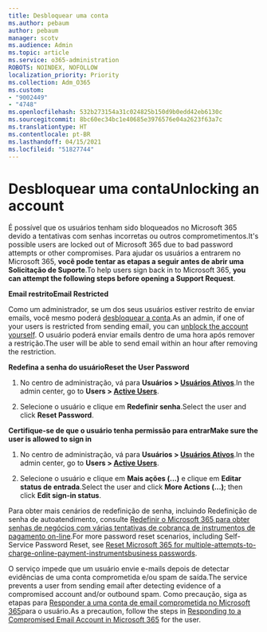 ```yaml
---
title: Desbloquear uma conta
ms.author: pebaum
author: pebaum
manager: scotv
ms.audience: Admin
ms.topic: article
ms.service: o365-administration
ROBOTS: NOINDEX, NOFOLLOW
localization_priority: Priority
ms.collection: Adm_O365
ms.custom:
- "9002449"
- "4748"
ms.openlocfilehash: 532b273154a31c024825b150d9b0edd42eb6130c
ms.sourcegitcommit: 8bc60ec34bc1e40685e3976576e04a2623f63a7c
ms.translationtype: HT
ms.contentlocale: pt-BR
ms.lasthandoff: 04/15/2021
ms.locfileid: "51827744"
---
```

# <a name="unlocking-an-account"></a><span data-ttu-id="ccb78-102">Desbloquear uma conta</span><span class="sxs-lookup"><span data-stu-id="ccb78-102">Unlocking an account</span></span>

<span data-ttu-id="ccb78-103">É possível que os usuários tenham sido bloqueados no Microsoft 365 devido a tentativas com senhas incorretas ou outros comprometimentos.</span><span class="sxs-lookup"><span data-stu-id="ccb78-103">It's possible users are locked out of Microsoft 365 due to bad password attempts or other compromises.</span></span> <span data-ttu-id="ccb78-104">Para ajudar os usuários a entrarem no Microsoft 365, **você pode tentar as etapas a seguir antes de abrir uma Solicitação de Suporte**.</span><span class="sxs-lookup"><span data-stu-id="ccb78-104">To help users sign back in to Microsoft 365, **you can attempt the following steps before opening a Support Request**.</span></span> 

<span data-ttu-id="ccb78-105">**Email restrito**</span><span class="sxs-lookup"><span data-stu-id="ccb78-105">**Email Restricted**</span></span>

<span data-ttu-id="ccb78-106">Como um administrador, se um dos seus usuários estiver restrito de enviar emails, você mesmo poderá [desbloquear a conta](https://docs.microsoft.com/microsoft-365/security/office-365-security/removing-user-from-restricted-users-portal-after-spam).</span><span class="sxs-lookup"><span data-stu-id="ccb78-106">As an admin, if one of your users is restricted from sending email, you can [unblock the account yourself](https://docs.microsoft.com/microsoft-365/security/office-365-security/removing-user-from-restricted-users-portal-after-spam).</span></span> <span data-ttu-id="ccb78-107">O usuário poderá enviar emails dentro de uma hora após remover a restrição.</span><span class="sxs-lookup"><span data-stu-id="ccb78-107">The user will be able to send email within an hour after removing the restriction.</span></span>

<span data-ttu-id="ccb78-108">**Redefina a senha do usuário**</span><span class="sxs-lookup"><span data-stu-id="ccb78-108">**Reset the User Password**</span></span>

1. <span data-ttu-id="ccb78-109">No centro de administração, vá para **Usuários > [Usuários Ativos](https://admin.microsoft.com/Adminportal/Home?source=applauncher#/users)**.</span><span class="sxs-lookup"><span data-stu-id="ccb78-109">In the admin center, go to **Users > [Active Users](https://admin.microsoft.com/Adminportal/Home?source=applauncher#/users)**.</span></span>

2. <span data-ttu-id="ccb78-110">Selecione o usuário e clique em **Redefinir senha**.</span><span class="sxs-lookup"><span data-stu-id="ccb78-110">Select the user and click **Reset Password**.</span></span>

<span data-ttu-id="ccb78-111">**Certifique-se de que o usuário tenha permissão para entrar**</span><span class="sxs-lookup"><span data-stu-id="ccb78-111">**Make sure the user is allowed to sign in**</span></span>

1. <span data-ttu-id="ccb78-112">No centro de administração, vá para **Usuários > [Usuários Ativos](https://admin.microsoft.com/Adminportal/Home?source=applauncher#/users)**.</span><span class="sxs-lookup"><span data-stu-id="ccb78-112">In the admin center, go to **Users > [Active Users](https://admin.microsoft.com/Adminportal/Home?source=applauncher#/users)**.</span></span>

2. <span data-ttu-id="ccb78-113">Selecione o usuário e clique em **Mais ações (...)** e clique em **Editar status de entrada**.</span><span class="sxs-lookup"><span data-stu-id="ccb78-113">Select the user and click **More Actions (...)**; then click **Edit sign-in status**.</span></span>

<span data-ttu-id="ccb78-114">Para obter mais cenários de redefinição de senha, incluindo Redefinição de senha de autoatendimento, consulte [Redefinir o Microsoft 365 para obter senhas de negócios com várias tentativas de cobrança de instrumentos de pagamento on-line](https://docs.microsoft.com/microsoft-365/admin/add-users/reset-passwords?view=o365-worldwide).</span><span class="sxs-lookup"><span data-stu-id="ccb78-114">For more password reset scenarios, including Self-Service Password Reset, see [Reset Microsoft 365 for multiple-attempts-to-charge-online-payment-instrumentsbusiness passwords](https://docs.microsoft.com/microsoft-365/admin/add-users/reset-passwords?view=o365-worldwide).</span></span>

<span data-ttu-id="ccb78-115">O serviço impede que um usuário envie e-mails depois de detectar evidências de uma conta comprometida e/ou spam de saída.</span><span class="sxs-lookup"><span data-stu-id="ccb78-115">The service prevents a user from sending email after detecting evidence of a compromised account and/or outbound spam.</span></span> <span data-ttu-id="ccb78-116">Como precaução, siga as etapas para [Responder a uma conta de email comprometida no Microsoft 365](https://docs.microsoft.com/microsoft-365/security/office-365-security/responding-to-a-compromised-email-account)para o usuário.</span><span class="sxs-lookup"><span data-stu-id="ccb78-116">As a precaution, follow the steps in [Responding to a Compromised Email Account in Microsoft 365](https://docs.microsoft.com/microsoft-365/security/office-365-security/responding-to-a-compromised-email-account) for the user.</span></span>

